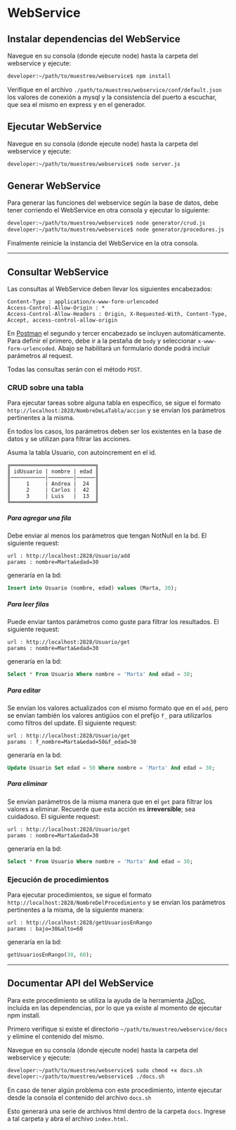 WebService
===

## Instalar dependencias del WebService
Navegue en su consola (donde ejecute node) hasta la carpeta del webservice y ejecute:
``` bash
developer:~/path/to/muestreo/webservice$ npm install
```
Verifique en el archivo `./path/to/muestreo/webservice/conf/default.json` los valores de conexión a mysql y la consistencia del puerto a escuchar, que sea el mismo en express y en el generador.

## Ejecutar WebService
Navegue en su consola (donde ejecute node) hasta la carpeta del webservice y ejecute:
``` bash
developer:~/path/to/muestreo/webservice$ node server.js
```

## Generar WebService
Para generar las funciones del webservice según la base de datos, debe tener corriendo el WebService en otra consola y ejecutar lo siguiente:
``` bash
developer:~/path/to/muestreo/webservice$ node generator/crud.js
developer:~/path/to/muestreo/webservice$ node generator/procedures.js
```
Finalmente reinicie la instancia del WebService en la otra consola.

---

## Consultar WebService
Las consultas al WebService deben llevar los siguientes encabezados:
```
Content-Type : application/x-www-form-urlencoded
Access-Control-Allow-Origin : *
Access-Control-Allow-Headers : Origin, X-Requested-With, Content-Type, Accept, access-control-allow-origin
```
En [Postman](https://www.getpostman.com/) el segundo y tercer encabezado se incluyen automáticamente. Para definir el primero, debe ir a la pestaña de `body` y seleccionar `x-www-form-urlencoded`. Abajo se habilitará un formulario donde podrá incluir parámetros al request.

Todas las consultas serán con el método `POST`.

### CRUD sobre una tabla

Para ejecutar tareas sobre alguna tabla en específico, se sigue el formato `http://localhost:2828/NombreDeLaTabla/accion` y se envían los parámetros pertinentes a la misma.

En todos los casos, los parámetros deben ser los existentes en la base de datos y se utilizan para filtrar las acciones.

Asuma la tabla Usuario, con autoincrement en el id.
```
╔═══════════════════════════╗
║ idUsuario | nombre | edad ║
║───────────|────────|──────║
║     1     | Andrea |  24  ║
║     2     | Carlos |  42  ║
║     3     | Luis   |  13  ║
╚═══════════════════════════╝
```

##### Para agregar una fila
Debe enviar al menos los parámetros que tengan NotNull en la bd. El siguiente request:
```
url : http://localhost:2828/Usuario/add
params : nombre=Marta&edad=30
```
generaría en la bd:
```sql
Insert into Usuario (nombre, edad) values (Marta, 30);
```

##### Para leer filas
Puede enviar tantos parámetros como guste para filtrar los resultados. El siguiente request:
```
url : http://localhost:2828/Usuario/get
params : nombre=Marta&edad=30
```
generaría en la bd:
```sql
Select * From Usuario Where nombre = 'Marta' And edad = 30;
```

##### Para editar
Se envían los valores actualizados con el mismo formato que en el `add`, pero se envían también los valores antigüos con el prefijo `f_` para utilizarlos como filtros del update. El siguiente request:
```
url : http://localhost:2828/Usuario/get
params : f_nombre=Marta&edad=50&f_edad=30
```
generaría en la bd:
```sql
Update Usuario Set edad = 50 Where nombre = 'Marta' And edad = 30;
```

##### Para eliminar
Se envían parámetros de la misma manera que en el `get` para filtrar los valores a eliminar. Recuerde que esta acción es **irreversible**; sea cuidadoso. El siguiente request:
```
url : http://localhost:2828/Usuario/get
params : nombre=Marta&edad=30
```
generaría en la bd:
```sql
Select * From Usuario Where nombre = 'Marta' And edad = 30;
```

### Ejecución de procedimientos
Para ejecutar procedimientos, se sigue el formato `http://localhost:2828/NombreDelProcedimiento` y se envían los parámetros pertinentes a la misma, de la siguiente manera:
```
url : http://localhost:2828/getUsuariosEnRango
params : bajo=30&alto=60
```
generaría en la bd:
```sql
getUsuariosEnRango(30, 60);
```
---

## Documentar API del WebService
Para este procedimiento se utiliza la ayuda de la herramienta [JsDoc](https://github.com/jsdoc3/jsdoc), incluida en las dependencias, por lo que ya existe al momento de ejecutar npm install.

Primero verifique si existe el directorio `~/path/to/muestreo/webservice/docs` y elimine el contenido del mismo.

Navegue en su consola (donde ejecute node) hasta la carpeta del webservice y ejecute:
``` bash
developer:~/path/to/muestreo/webservice$ sudo chmod +x docs.sh
developer:~/path/to/muestreo/webservice$ ./docs.sh
```
En caso de tener algún problema con este procedimiento, intente ejecutar desde la consola el contenido del archivo `docs.sh`

Esto generará una serie de archivos html dentro de la carpeta `docs`. Ingrese a tal carpeta y abra el archivo `index.html`.
